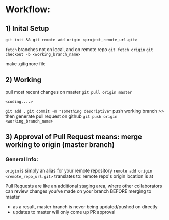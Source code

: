 # Workflow:

## 1) Inital Setup
`git init && git remote add origin <project_remote_url.git>`

`fetch` branches not on local, and on remote repo
`git fetch origin`
`git checkout -b <working_branch_name>`

make .gitignore file

## 2) Working

pull most recent changes on master
`git pull origin master`

`<coding....>`

`git add .`
`git commit -m "something descriptive"`
push working branch >> then generate pull request on github
`git push origin <working_branch_name>`

## 3) Approval of Pull Request means: merge working to origin (master branch)


### General Info:
`origin` is simply an alias for your remote repository
`remote add origin <remote_repo_url.git>`
translates to: remote repo's origin location is at 


Pull Requests are like an additional staging area, where other collaborators 
can review changes you've made on your branch BEFORE merging to master
- as a result, master branch is never being updated/pushed on directly
- updates to master will only come up PR approval 





